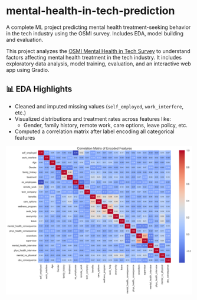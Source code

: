 # mental-health-in-tech-prediction
A complete ML project predicting mental health treatment-seeking behavior in the tech industry using the OSMI survey. Includes EDA, model building and evaluation.

This project analyzes the [OSMI Mental Health in Tech Survey](https://www.kaggle.com/datasets/osmi/mental-health-in-tech-survey) to understand factors affecting mental health treatment in the tech industry. It includes exploratory data analysis, model training, evaluation, and an interactive web app using Gradio.

## 📊 EDA Highlights

- Cleaned and imputed missing values (`self_employed`, `work_interfere`, etc.)
- Visualized distributions and treatment rates across features like:
    - Gender, family history, remote work, care options, leave policy, etc.
- Computed a correlation matrix after label encoding all categorical features

![KeyVisual2](images/image-1.png)

